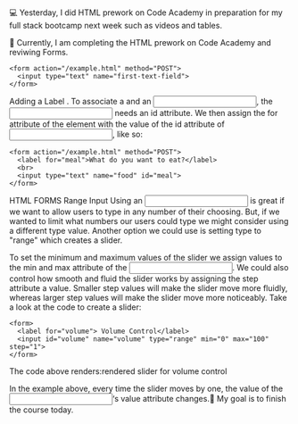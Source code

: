 💻 Yesterday, I did HTML prework on Code Academy in preparation for my full stack bootcamp next week such as videos and tables.

📖 Currently, I am completing the HTML prework on Code Academy and reviwing Forms.

```
<form action="/example.html" method="POST">
  <input type="text" name="first-text-field">
</form>
```

Adding a Label
. To associate a <label> and an <input>, the <input> needs an id attribute. We then assign the for attribute of the <label> element with the value of the id attribute of <input>, like so:

```
<form action="/example.html" method="POST">
  <label for="meal">What do you want to eat?</label>
  <br>
  <input type="text" name="food" id="meal">
</form>
```
HTML FORMS
Range Input
Using an <input type="number"> is great if we want to allow users to type in any number of their choosing. But, if we wanted to limit what numbers our users could type we might consider using a different type value. Another option we could use is setting type to "range" which creates a slider.

To set the minimum and maximum values of the slider we assign values to the min and max attribute of the <input>. We could also control how smooth and fluid the slider works by assigning the step attribute a value. Smaller step values will make the slider move more fluidly, whereas larger step values will make the slider move more noticeably. Take a look at the code to create a slider:

```
<form>
  <label for="volume"> Volume Control</label>
  <input id="volume" name="volume" type="range" min="0" max="100" step="1">
</form>
```

The code above renders:rendered slider for volume control

In the example above, every time the slider moves by one, the value of the <input>‘s value attribute changes.🎯 My goal is to finish the course today.

  
